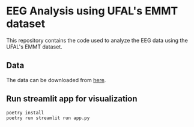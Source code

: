 # EEG Analysis using UFAL's EMMT dataset

This repository contains the code used to analyze the EEG data using the UFAL's EMMT dataset.

## Data

The data can be downloaded from [here](https://github.com/ufal/emmt).

## Run streamlit app for visualization

```bash
poetry install
poetry run streamlit run app.py
```


